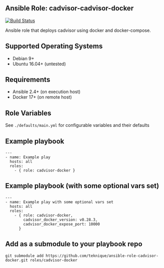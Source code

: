 Ansible Role: cadvisor-cadvisor-docker
----------------------

[![Build Status](https://travis-ci.org/teknique/ansible-role-cadvisor-docker.svg?branch=master)](https://travis-ci.org/teknique/ansible-role-cadvisor-docker)

Ansible role that deploys cadvisor using docker and docker-compose.


## Supported Operating Systems

- Debian 9+
- Ubuntu 16.04+ (untested)

## Requirements

- Ansible 2.4+ (on execution host)
- Docker 17+ (on remote host)

## Role Variables

See `./defaults/main.yml` for configurable variables and their defaults

## Example playbook

    ---
    - name: Example play
      hosts: all
      roles:
        - { role: cadvisor-docker }

## Example playbook (with some optional vars set)

    ---
    - name: Example play with some optional vars set
      hosts: all
      roles:
        - { role: cadvisor-docker,
            cadvisor_docker_version: v0.28.3,
            cadvisor_docker_expose_port: 10000
          }

## Add as a submodule to your playbook repo

    git submodule add https://github.com/teknique/ansible-role-cadvisor-docker.git roles/cadvisor-docker
